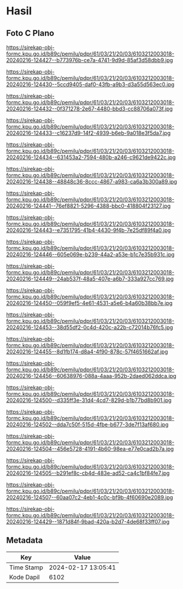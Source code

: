 # Hasil

## Foto C Plano

https://sirekap-obj-formc.kpu.go.id/b89c/pemilu/pdpr/61/03/21/20/03/6103212003018-20240216-124427--b773976b-ce7a-4741-9d9d-85af3d58dbb9.jpg

https://sirekap-obj-formc.kpu.go.id/b89c/pemilu/pdpr/61/03/21/20/03/6103212003018-20240216-124430--5ccd9405-daf0-43fb-a9b3-d3a55d563ec0.jpg

https://sirekap-obj-formc.kpu.go.id/b89c/pemilu/pdpr/61/03/21/20/03/6103212003018-20240216-124432--0f371278-2e67-4480-bbd3-cc88706a073f.jpg

https://sirekap-obj-formc.kpu.go.id/b89c/pemilu/pdpr/61/03/21/20/03/6103212003018-20240216-124433--c16237d9-14f2-4939-b6eb-9a018e3f5da7.jpg

https://sirekap-obj-formc.kpu.go.id/b89c/pemilu/pdpr/61/03/21/20/03/6103212003018-20240216-124434--631453a2-7594-480b-a246-c9621de9422c.jpg

https://sirekap-obj-formc.kpu.go.id/b89c/pemilu/pdpr/61/03/21/20/03/6103212003018-20240216-124438--48848c36-8ccc-4867-a983-ca6a3b300a89.jpg

https://sirekap-obj-formc.kpu.go.id/b89c/pemilu/pdpr/61/03/21/20/03/6103212003018-20240216-124441--76ef8821-5296-4388-bbc0-418804f23127.jpg

https://sirekap-obj-formc.kpu.go.id/b89c/pemilu/pdpr/61/03/21/20/03/6103212003018-20240216-124443--e7351795-41b4-4430-9f4b-7e25df89f4a0.jpg

https://sirekap-obj-formc.kpu.go.id/b89c/pemilu/pdpr/61/03/21/20/03/6103212003018-20240216-124446--605e069e-b239-44a2-a53e-b1c7e35b931c.jpg

https://sirekap-obj-formc.kpu.go.id/b89c/pemilu/pdpr/61/03/21/20/03/6103212003018-20240216-124449--24ab537f-48a5-407e-a6b7-333a927cc769.jpg

https://sirekap-obj-formc.kpu.go.id/b89c/pemilu/pdpr/61/03/21/20/03/6103212003018-20240216-124450--059f9ef5-4e61-4531-a5e6-b4a60b38bb7e.jpg

https://sirekap-obj-formc.kpu.go.id/b89c/pemilu/pdpr/61/03/21/20/03/6103212003018-20240216-124453--38d55df2-0c4d-420c-a22b-c72014b76fc5.jpg

https://sirekap-obj-formc.kpu.go.id/b89c/pemilu/pdpr/61/03/21/20/03/6103212003018-20240216-124455--8d1fb174-d8a4-4f90-878c-57f4651662af.jpg

https://sirekap-obj-formc.kpu.go.id/b89c/pemilu/pdpr/61/03/21/20/03/6103212003018-20240216-124456--60638976-088a-4aaa-952b-2daed062ddca.jpg

https://sirekap-obj-formc.kpu.go.id/b89c/pemilu/pdpr/61/03/21/20/03/6103212003018-20240216-124500--d335ff3e-31d4-4cd7-829d-b1b77bd8b901.jpg

https://sirekap-obj-formc.kpu.go.id/b89c/pemilu/pdpr/61/03/21/20/03/6103212003018-20240216-124502--dda7c50f-515d-4fbe-b677-3de7f13af680.jpg

https://sirekap-obj-formc.kpu.go.id/b89c/pemilu/pdpr/61/03/21/20/03/6103212003018-20240216-124504--456e5728-4191-4b60-98ea-e77e0cad2b7a.jpg

https://sirekap-obj-formc.kpu.go.id/b89c/pemilu/pdpr/61/03/21/20/03/6103212003018-20240216-124505--b291ef8c-cb4d-483e-ad52-ca4c1bf84fe7.jpg

https://sirekap-obj-formc.kpu.go.id/b89c/pemilu/pdpr/61/03/21/20/03/6103212003018-20240216-124507--60aa07c2-4eb1-4c0c-bf9b-4f60690e2089.jpg

https://sirekap-obj-formc.kpu.go.id/b89c/pemilu/pdpr/61/03/21/20/03/6103212003018-20240216-124429--1871d84f-9bad-420a-b2d7-4de68f33ff07.jpg


## Metadata

| Key        | Value               |
| ---------- | ------------------- |
| Time Stamp | 2024-02-17 13:05:41 |
| Kode Dapil | 6102                |



